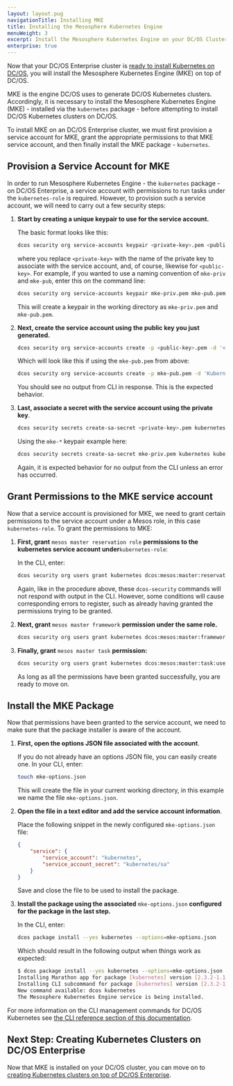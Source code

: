 ```yaml
---
layout: layout.pug
navigationTitle: Installing MKE
title: Installing the Mesosphere Kubernetes Engine
menuWeight: 3
excerpt: Install the Mesosphere Kubernetes Engine on your DC/OS Cluster
enterprise: true
---
```


Now that your DC/OS Enterprise cluster is [ready to install Kubernetes on DC/OS](/services/kubernetes/2.3.2-1.14.1/getting-started/setting-up/), you will install the Mesosphere Kubernetes Engine (MKE) on top of DC/OS.

MKE is the engine DC/OS uses to generate DC/OS Kubernetes clusters. Accordingly, it is necessary to install the Mesosphere Kubernetes Engine (MKE) - installed via the `kubernetes` package - before attempting to install DC/OS Kubernetes clusters on DC/OS.

To install MKE on an DC/OS Enterprise cluster, we must first provision a service account for MKE, grant the appropriate permissions to that MKE service account, and then finally install the MKE package - `kubernetes`.

## Provision a Service Account for MKE

In order to run Mesosphere Kubernetes Engine - the `kubernetes` package - on DC/OS Enterprise, a service account with permissions to run tasks under the `kubernetes-role` is required. However, to provision such a service account, we will need to carry out a few security steps:

1. <strong>Start by creating a unique keypair to use for the service account.</strong>

    The basic format looks like this:

    ```bash
    dcos security org service-accounts keypair <private-key>.pem <public-key>.pem
    ```

    where you replace `<private-key>` with the name of the private key to associate with the service account, and, of course, likewise for `<public-key>`. For example, if you wanted to use a naming convention of `mke-priv` and `mke-pub`, enter this on the command line:

    ```bash
    dcos security org service-accounts keypair mke-priv.pem mke-pub.pem
    ```

    This will create a keypair in the working directory as `mke-priv.pem` and `mke-pub.pem`.

1. <strong>Next, create the service account using the public key you just generated.</strong>

    ```bash
    dcos security org service-accounts create -p <public-key>.pem -d '<Description>' kubernetes
    ```

    Which will look like this if using the `mke-pub.pem` from above:

    ```bash
    dcos security org service-accounts create -p mke-pub.pem -d 'Kubernetes service account' kubernetes
    ```

    You should see no output from CLI in response. This is the expected behavior.

1. <strong>Last, associate a secret with the service account using the private key</strong>.

    ```bash
    dcos security secrets create-sa-secret <private-key>.pem kubernetes kubernetes/sa
    ```

    Using the `mke-*` keypair example here:

    ```bash
    dcos security secrets create-sa-secret mke-priv.pem kubernetes kubernetes/sa
    ```

    Again, it is expected behavior for no output from the CLI unless an error has occurred.

## Grant Permissions to the MKE service account

Now that a service account is provisioned for MKE, we need to grant certain permissions to the service account under a Mesos role, in this case `kubernetes-role`. To grant the permissions to MKE:

1. <strong>First, grant</strong> `mesos master reservation role` <strong> permissions to the kubernetes service account under</strong>`kubernetes-role`</strong>:

    In the CLI, enter:

    ```bash
    dcos security org users grant kubernetes dcos:mesos:master:reservation:role:kubernetes-role create
    ```

    Again, like in the procedure above, these `dcos-security` commands will not respond with output in the CLI. However, some conditions will cause corresponding errors to register, such as already having granted the permissions trying to be granted.

1. <strong>Next, grant </strong> `mesos master framework` <strong> permission under the same role. </strong>

    ```bash
    dcos security org users grant kubernetes dcos:mesos:master:framework:role:kubernetes-role create
    ```

1. <strong> Finally, grant</strong> `mesos master task` <strong>permission: </strong>

    ```bash
    dcos security org users grant kubernetes dcos:mesos:master:task:user:nobody create
    ```

    As long as all the permissions have been granted successfully, you are ready to move on.

## Install the MKE Package

Now that permissions have been granted to the service account, we need to make sure that the package installer is aware of the account.

1. <strong>First, open the options JSON file associated with the account</strong>.

    If you do not already have an options JSON file, you can easily create one. In your CLI, enter:

    ```bash
    touch mke-options.json
    ```

    This will create the file in your current working directory, in this example we name the file `mke-options.json`.

1. <strong>Open the file in a text editor and add the service account information</strong>.

    Place the following snippet in the newly configured `mke-options.json` file:

    ```json
    {
        "service": {
            "service_account": "kubernetes",
            "service_account_secret": "kubernetes/sa"
        }
    }
    ```

    Save and close the file to be used to install the package.

1. <strong>Install the package using the associated</strong> `mke-options.json`<strong> configured for the package in the last step.</strong>

    In the CLI, enter:

    ```bash
    dcos package install --yes kubernetes --options=mke-options.json
    ```

    Which should result in the following output when things work as expected:

    ```bash
    $ dcos package install --yes kubernetes --options=mke-options.json
    Installing Marathon app for package [kubernetes] version [2.3.2-1.14.1]
    Installing CLI subcommand for package [kubernetes] version [2.3.2-1.14.1]
    New command available: dcos kubernetes
    The Mesosphere Kubernetes Engine service is being installed.
    ```

For more information on the CLI management commands for DC/OS Kubernetes see [the CLI reference section of this documentation](/services/kubernetes/2.3.2-1.14.1/cli/).

## Next Step: Creating Kubernetes Clusters on DC/OS Enterprise

Now that MKE is installed on your DC/OS cluster, you can move on to [creating Kubernetes clusters on top of DC/OS Enterprise](/services/kubernetes/2.3.2-1.14.1/getting-started/creating-clusters/).
